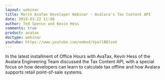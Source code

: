 ```yaml
---
layout: webinar
title: March AvaTax Developer Webinar - Avalara's Tax Content API
date: 2018-03-22 11:00
author: Ted Spence and Kevin Hess
comments: true
product: avatax
doctype: webinar
youtube: https://www.youtube.com/embed/VpallBBJzeU
---
```


In the latest installment of Office Hours with AvaTax, Kevin Hess of the Avalara Engineering Team discussed the Tax Content API, with a special focus on how developers can learn to calculate tax offline and how Avalara supports retail point-of-sale systems.
